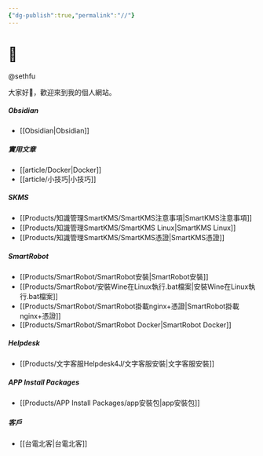 ```yaml
---
{"dg-publish":true,"permalink":"//"}
---
```


# 🌲

@sethfu

大家好👋，歡迎來到我的個人網站。

##### Obsidian
- [[Obsidian\|Obsidian]]
##### 實用文章
- [[article/Docker\|Docker]]
- [[article/小技巧\|小技巧]]
##### SKMS
- [[Products/知識管理SmartKMS/SmartKMS注意事項\|SmartKMS注意事項]]
- [[Products/知識管理SmartKMS/SmartKMS Linux\|SmartKMS Linux]]
- [[Products/知識管理SmartKMS/SmartKMS憑證\|SmartKMS憑證]]
##### SmartRobot
- [[Products/SmartRobot/SmartRobot安裝\|SmartRobot安裝]]
- [[Products/SmartRobot/安裝Wine在Linux執行.bat檔案\|安裝Wine在Linux執行.bat檔案]]
- [[Products/SmartRobot/SmartRobot掛載nginx+憑證\|SmartRobot掛載nginx+憑證]]
- [[Products/SmartRobot/SmartRobot Docker\|SmartRobot Docker]]
##### Helpdesk
- [[Products/文字客服Helpdesk4J/文字客服安裝\|文字客服安裝]]
##### APP Install Packages
- [[Products/APP Install Packages/app安裝包\|app安裝包]]

##### 客戶
- [[台電北客\|台電北客]]
